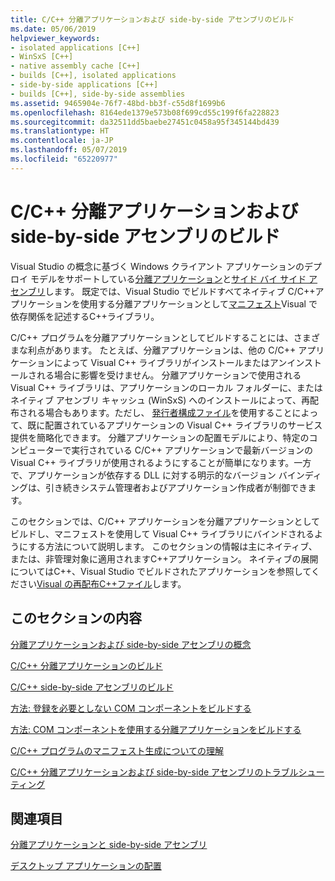 ```yaml
---
title: C/C++ 分離アプリケーションおよび side-by-side アセンブリのビルド
ms.date: 05/06/2019
helpviewer_keywords:
- isolated applications [C++]
- WinSxS [C++]
- native assembly cache [C++]
- builds [C++], isolated applications
- side-by-side applications [C++]
- builds [C++], side-by-side assemblies
ms.assetid: 9465904e-76f7-48bd-bb3f-c55d8f1699b6
ms.openlocfilehash: 8164ede1379e573b08f699cd55c199f6fa228823
ms.sourcegitcommit: da32511dd5baebe27451c0458a95f345144bd439
ms.translationtype: HT
ms.contentlocale: ja-JP
ms.lasthandoff: 05/07/2019
ms.locfileid: "65220977"
---
```

# <a name="building-cc-isolated-applications-and-side-by-side-assemblies"></a>C/C++ 分離アプリケーションおよび side-by-side アセンブリのビルド

Visual Studio の概念に基づく Windows クライアント アプリケーションのデプロイ モデルをサポートしている[分離アプリケーション](/windows/desktop/SbsCs/isolated-applications)と[サイド バイ サイド アセンブリ](/windows/desktop/SbsCs/about-side-by-side-assemblies-)します。 既定では、Visual Studio でビルドすべてネイティブ C/C++アプリケーションを使用する分離アプリケーションとして[マニフェスト](/windows/desktop/sbscs/manifests)Visual で依存関係を記述するC++ライブラリ。

C/C++ プログラムを分離アプリケーションとしてビルドすることには、さまざまな利点があります。 たとえば、分離アプリケーションは、他の C/C++ アプリケーションによって Visual C++ ライブラリがインストールまたはアンインストールされる場合に影響を受けません。 分離アプリケーションで使用される Visual C++ ライブラリは、アプリケーションのローカル フォルダーに、またはネイティブ アセンブリ キャッシュ (WinSxS) へのインストールによって、再配布される場合もあります。ただし、 [発行者構成ファイル](/windows/desktop/SbsCs/publisher-configuration)を使用することによって、既に配置されているアプリケーションの Visual C++ ライブラリのサービス提供を簡略化できます。 分離アプリケーションの配置モデルにより、特定のコンピューターで実行されている C/C++ アプリケーションで最新バージョンの Visual C++ ライブラリが使用されるようにすることが簡単になります。一方で、アプリケーションが依存する DLL に対する明示的なバージョン バインディングは、引き続きシステム管理者およびアプリケーション作成者が制御できます。

このセクションでは、C/C++ アプリケーションを分離アプリケーションとしてビルドし、マニフェストを使用して Visual C++ ライブラリにバインドされるようにする方法について説明します。 このセクションの情報は主にネイティブ、または、非管理対象に適用されますC++アプリケーション。 ネイティブの展開についてはC++、Visual Studio でビルドされたアプリケーションを参照してください[Visual の再配布C++ファイル](../windows/redistributing-visual-cpp-files.md)します。

## <a name="in-this-section"></a>このセクションの内容

[分離アプリケーションおよび side-by-side アセンブリの概念](concepts-of-isolated-applications-and-side-by-side-assemblies.md)

[C/C++ 分離アプリケーションのビルド](building-c-cpp-isolated-applications.md)

[C/C++ side-by-side アセンブリのビルド](building-c-cpp-side-by-side-assemblies.md)

[方法: 登録を必要としない COM コンポーネントをビルドする](how-to-build-registration-free-com-components.md)

[方法: COM コンポーネントを使用する分離アプリケーションをビルドする](how-to-build-isolated-applications-to-consume-com-components.md)

[C/C++ プログラムのマニフェスト生成についての理解](understanding-manifest-generation-for-c-cpp-programs.md)

[C/C++ 分離アプリケーションおよび side-by-side アセンブリのトラブルシューティング](troubleshooting-c-cpp-isolated-applications-and-side-by-side-assemblies.md)

## <a name="related-sections"></a>関連項目

[分離アプリケーションと side-by-side アセンブリ](/windows/desktop/SbsCs/isolated-applications-and-side-by-side-assemblies-portal)

[デスクトップ アプリケーションの配置](../windows/deploying-native-desktop-applications-visual-cpp.md)